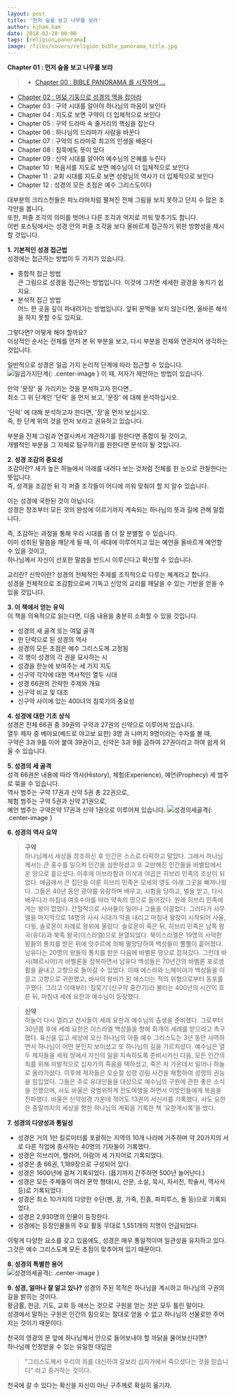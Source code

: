 ```yaml
---
layout: post
title: '먼저 숲을 보고 나무를 보라'
author: kjham.ham
date: 2018-02-28 00:00
tags: [religion,panorama]
image: /files/covers/religion_bible_panorama_title.jpg
---
```


**Chapter 01 : 먼저 숲을 보고 나무를 보라**

>* [Chapter 00 : BIBLE PANORAMA 를 시작하며 ...](/religion-bible-panorama-0)  
* [Chapter 02 : 여덟 기둥으로 성경의 맥을 잡아라](/religion-bible-panorama-2)  
* Chapter 03 : 구약 시대를 알아야 하나님의 마음이 보인다  
* Chapter 04 : 지도로 보면 구약이 더 입체적으로 보인다  
* Chapter 05 : 구약 드라마 속 줄거리의 핵심을 잡는다  
* Chapter 06 : 하나님의 드라마가 사람을 바꾼다  
* Chapter 07 : 구약의 드라마로 최고의 인생을 배운다  
* Chapter 08 : 침묵에도 뜻이 있다  
* Chapter 09 : 신약 시대를 알아야 예수님의 은혜를 누린다  
* Chapter 10 : 복음서를 지도로 보면 예수님이 더 입체적으로 보인다  
* Chapter 11 : 교회 시대를 지도로 보면 성령님의 역사가 더 입체적으로 보인다  
* Chapter 12 : 성경의 모든 초점은 예수 그리스도이다  
  
대부분의 크리스천들은 파노라마처럼 펼쳐진 전체 그림을 보지 못하고 단지 수 많은 조각만을 봅니다.  
또한, 퍼즐 조각의 의미를 벗어나 다른 조각과 억지로 끼워 맞추기도 합니다.  
이번 포스팅에서는 성경 안의 퍼즐 조각을 보다 올바르게 접근하기 위한 방향성을 제시할 것입니다.

**1. 기본적인 성경 접근법**  
성경에는 접근하는 방법이 두 가지가 있습니다.  
* 종합적 접근 방법  
큰 그림으로 성경을 접근하는 방법입니다. 이것에 그치면 세세한 광경을 놓치기 쉽지요.  
* 분석적 접근 방법  
어느 한 곳을 깊이 파내려가는 방법입니다. 앞뒤 문맥을 보지 않는다면, 올바른 해석을 하지 못할 수도 있지요.

그렇다면? 어떻게 해야 할까요?  
이상적인 순서는 전체를 먼저 본 뒤 부분을 보고, 다시 부분을 전체와 연관지어 생각하는 것입니다.

일반적으로 성경은 일곱 가지 논리적 단계에 따라 접근할 수 있습니다.  
![일곱가지단계]({{site.url}}/files/religion/religion_bible_panorama_1-1.jpg){: .center-image } 
이 때,  저자가 제안하는 방법이 있습니다.  

만약 '문장' 을 가리키는 것을 분석하고자 한다면..  
최소 그 위 단계인 '단락' 을 먼저 보고, '문장' 에 대해 분석하십시오.  

'단락' 에 대해 분석하고자 한다면, '장'을 먼저 보십시오.  
즉, 한 단계 위의 것을 먼저 보라고 권유하고 있습니다.

부분을 전체 그림과 연결시켜서 개관하기를 원한다면 종합이 될 것이고,  
개별적인 부분을 그 자체로 탐구하기를 원한다면 분석이 될 것입니다.  

**2. 성경 조감의 중요성**  
조감이란? 새가 높은 하늘에서 아래를 내려다 보는 것처럼 전체를 한 눈으로 관찰한다는 뜻입니다.  
즉, 성격을 조감한 뒤 각 퍼즐 조각들이 어디에 끼워 맞춰야 할 지 알수 있습니다.  

이는 성경에 국한된 것이 아닙니다.  
성경은 창조부터 모든 것의 완성에 이르기까지 계속되는 하나님의 뜻과 길에 관해 말합니다.  

즉, 조감하는 과정을 통해 우리 시대를 좀 더 잘 분별할 수 있습니다.  
이미 성취된 말씀을 깨닫게 될 때, 이 세대에 이루어지고 있는 예언을 올바르게 예언할 수 있을 것이고,  
하나님께서 자신이 선포한 말씀을 반드시 이루신다고 확신할 수 있습니다.

교리란? 신학이란? 성경의 전체적인 주제를 조직적으로 다루는 쳬계라고 합니다.  
성경을 전체적으로 조감함으로써 기독고 신앙의 교리를 깨달을 수 있는 기반을 얻을 수 있을 것입니다.

**3. 이 책에서 얻는 유익**  
이 책을 의욕적으로 읽는다면, 다음 내용을 충분히 소화할 수 있을 것입니다.  
* 성경의 새 골격 또는 여덟 골격  
* 한 단락으로 된 성경의 역사  
* 성경의 모든 초점은 예수 그리스도께 고정됨  
* 각 행이 성경의 각 권을 묘사하는 시  
* 성경을 한눈에 보여주는 세 가지 지도  
* 신구약 각각에 대한 역사적인 열두 시대  
* 성경 66권의 간략한 주제와 개요  
* 신구약 비교 및 대조  
* 신구약 사이에 있는 400녀의 침묵기의 중요성

**4. 성경에 대한 기초 상식**  
성경은 전체 66권 중 39권의 구약과 27권의 신약으로 이루어져 있습니다.  
열두 제자 중 베야요(베드로 야고보 요한) 3명 과 나머지 9명이라는 수자를 볼 때,  
구약은 3과 9를 이어 붙여 39권이고, 신약은 3과 9를 곱하여 27권이라고 하여 쉽게 외울 수 있습니다.

**5. 성경의 세 골격**  
성격 66권은 내용에 따라 역사(History), 체험(Experience), 예언(Prophecy) 세 범주로 묶을 수 있습니다.  
역사 범주는 구약 17권과 신약 5권 총 22권으로,  
체험 범주는 구약 5권과 신약 21권으로,  
예언 범주는 구약은약 17권과 신약 1권으로 이루어져 있습니다. 
![성경의세골격]({{site.url}}/files/religion/religion_bible_panorama_1-2.jpg){: .center-image } 

**6. 성경의 역사 요약**  
>**구약**  
하나님께서 세상을 창조하신 후 인간은 스스로 타락하고 말았다. 
그래서 하나님께서는 큰 홍수를 일으켜 인간을 심판하셨고 또 교만해진 인간들을 바벨탑에서 온 땅으로 흩으셨다. 
이후에 아브라함과 이삭과 야곱은 히브리 민족의 조상이 되었다. 
애굽에서 큰 집단을 이룬 히브리 민족은 모세의 영도 아래 그곳을 빠져나왔다. 
그들은 40년 동안 광야를 유랑하며 배우고, 시험을 당하고, 벌을 받고, 다시 배우다가 마침내 여호수아를 따라 약속의 땅으로 들어갔다. 
원래 히브리 민족에게는 왕이 없었다. 간헐적으로 사사들이 일어나 그들을 이끌었다. 
그러다가 사무엘을 마지막으로 14명의 사사 시대가 막을 내리고 마침내 왕정이 시작되어 사울, 다윗, 솔로몬이 차례로 왕위에 올랐다. 
솔로몬이 죽은 뒤, 히브리 민족은 남쪽 왕국(유다)과 북족 왕국(이스라엘)으로 분열되었다. 
북이스라엘은 19명의 사악한 왕들의 통치를 받은 뒤에 앗수르에 의해 멸망당하여 백성들이 뿔뿔이 흩어졌다. 
남유다는 20명의 왕들의 통치를 받은 다음에 바벨론 땅으로 잡혀갔다. 
그런데 바사(페르시아)가 바벨론을 정복하면서 남유다 백성들은 70년간의 바벨론 포로생활을 끝내고 고향으로 돌아갈 수 있었다. 
이때 에스라와 느헤미야가 백성들을 이끌고 고향으로 귀한했고, 바사의 왕비가 된 에스더는 적의 위협으로부터 동포를 구했다. 
그리고 이때부터 '침묵기'(신구약 중간기)라 불리는 400년의 시간이 흐른 뒤, 마침내 세례 요한과 예수님이 등장했다.

>**신약**  
하늘이 다시 열리고 천사들이 세례 요한과 예수님의 출생을 준비했다. 
그로부터 30년쯤 후에 세례 요한은 이스라엘 백성들을 향해 회개의 세례를 받으라고 촉구했다. 
육신을 입고 세상에 오신 하나님의 아들 예수 그리스도는 3년 동안 사역하면서 하나님이 어떤 분인지 보이셨고 또 하나님의 길을 가르치셨다. 
예수님은 열두 제자들을 세워 땅에서 자신의 일을 지속하도록 준비시키신 다음, 모든 인간의 죄를 위해 자발적으로 십자가의 죽음을 택하셨고, 죽은 자 가운데서 일어나 하늘로 올라가셨다. 
이후에 제자들은 오순절 성령 강림 사건을 체험하여 성령의 권능을 힘입었다. 
그들은 주로 유대인들을 대상으로 예수님의 구원에 관한 좋은 소식을 전했으며, 사도 바울은 광범위하게 전도여행을 하면서 이방인들에게 복음을 전파했다. 
바울은 신약성경 가운데 적어도 13권의 서신서를 기록했다. 
사도 요한은 종말까지의 세상을 향한 하나님의 계획을 기록한 책 '요한계시록'을 썼다.

**7. 성경의 다양성과 통일성**  
* 성경은 거의 1만 킬로미터를 포괄하는 지역의 10개 나라에 거주하며 약 20가지의 서로 다른 직업에 종사하는 40명의 기자들이 기록했다.  
* 성경은 히브리어, 헬라어, 아람어 세 가지어로 기록되었다.  
* 성경은 총 66권, 1,189장으로 구성되어 있다.  
* 성경은 1600년에 걸쳐 기록되었다. (욥기까지 간주하면 500년 늘어난다.)  
* 성경은 모든 주제들이 여러 문학 형태(시, 산문, 소설, 묵시, 자서전, 학술서, 역사서 등)로 기록되었다.  
* 성경은 최소 10가지의 다양한 수단(펜, 끌, 가죽, 진흙, 파피루스, 돌 등)으로 기록되었다.  
* 성경은 2,930명의 인물이 등장한다.  
* 성경에는 등장인물들의 주요 활동 무대로 1,551개의 지명이 언급되었다.  

이렇게 다양한 요소를 갖고 있음에도, 성경은 매우 통일적이며 일관성을 유지하고 있다.  
그것은 예수 그리스도께 모든 초점이 맞추어져 있기 때문이다.

**8. 성경의 특별한 용어**  
![성경의세골격]({{site.url}}/files/religion/religion_bible_panorama_1-3.jpg){: .center-image }

**9. 성경, 얼마나 잘 알고 있나?**
성경의 주된 목적은 하나님을 계시하고 하나님의 구권의 길을 밝히는 것이다.  
황금률, 헌금, 기도, 교회 등 애쓰는 것으로 구원을 얻는 것은 모두 틀린 말이다.  
성경에서 말하는 구원은 인간의 힘으로는 절대로 얻을 수 없고 하나님의 선물로만 주어지는 것이기 때문이다.

천국의 영광의 문 앞에 하나님께서 안으로 들어보내야 할 까닭을 물어보신다면?  
하나님께 인정받을 수 있는 유일한 대답은  
>"그리스도께서 우리의 죄를 대신하여 갈보리 십자가에서 죽으셨다는 것을 믿습니다"
라고 증거하는 것이다.

천국에 갈 수 있다는 확신을 자신이 아닌 구주께로 확실히 옮기자.  